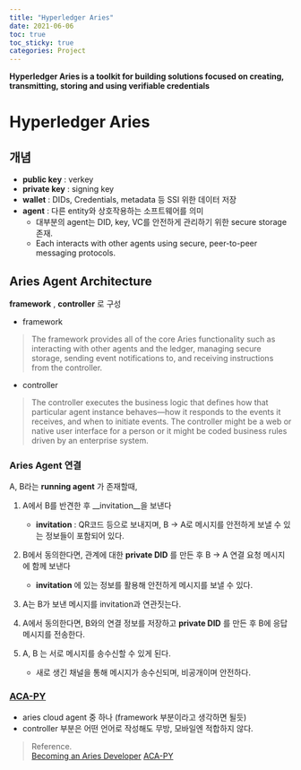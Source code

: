 ```yaml
---
title: "Hyperledger Aries"
date: 2021-06-06
toc: true
toc_sticky: true
categories: Project
---
```


__Hyperledger Aries is a toolkit for building solutions focused on creating, transmitting, storing and using verifiable credentials__

# Hyperledger Aries

## 개념
- __public key__ : verkey
- __private key__ : signing key
- __wallet__ : DIDs, Credentials, metadata 등 SSI 위한 데이터 저장
- __agent__ : 다른 entity와 상호작용하는 소프트웨어를 의미 
    - 대부분의 agent는 DID, key, VC를 안전하게 관리하기 위한 secure storage 존재. 
    - Each interacts with other agents using secure, peer-to-peer messaging protocols.
  
## Aries Agent Architecture
__framework__ , __controller__ 로 구성

- framework
> The framework provides all of the core Aries functionality such as interacting with other agents and the ledger, managing secure storage, sending event notifications to, and receiving instructions from the controller.

- controller
> The controller executes the business logic that defines how that particular agent instance behaves—how it responds to the events it receives, and when to initiate events. The controller might be a web or native user interface for a person or it might be coded business rules driven by an enterprise system.


### Aries Agent 연결
A, B라는 __running agent__ 가 존재할때,
1. A에서 B를 반견한 후 __invitation__을 보낸다
    - __invitation__ : QR코드 등으로 보내지며, B -> A로 메시지를 안전하게 보낼 수 있는 정보들이 포함되어 있다.
  
2. B에서 동의한다면, 관계에 대한 __private DID__ 를 만든 후 B -> A 연결 요청 메시지에 함께 보낸다
    - __invitation__ 에 있는 정보를 활용해 안전하게 메시지를 보낼 수 있다.
  
3. A는 B가 보낸 메시지를  invitation과 연관짓는다.

4. A에서 동의한다면, B와의 연결 정보를 저장하고 __private DID__ 를 만든 후 B에 응답 메시지를 전송한다.

5. A, B 는 서로 메시지를 송수신할 수 있게 된다.
    - 새로 생긴 채널을 통해 메시지가 송수신되며, 비공개이며 안전하다.


### [ACA-PY](https://github.com/hyperledger/aries-cloudagent-python)
- aries cloud agent 중 하나 (framework 부분이라고 생각하면 될듯)
- controller 부분은 어떤 언어로 작성해도 무방, 모바일엔 적합하지 않다.




> Reference.   
> [Becoming an Aries Developer](https://www.edx.org/course/becoming-a-hyperledger-aries-developer)
> [ACA-PY](https://github.com/hyperledger/aries-cloudagent-python)
